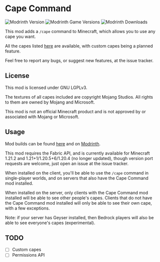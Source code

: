 # Cape Command

![Modrinth Version](https://img.shields.io/modrinth/v/Ck0I4Uep?logo=modrinth&color=008800)
![Modrinth Game Versions](https://img.shields.io/modrinth/game-versions/Ck0I4Uep?logo=modrinth&color=008800)
![Modrinth Downloads](https://img.shields.io/modrinth/dt/Ck0I4Uep?logo=modrinth&color=008800)

This mod adds a `/cape` command to Minecraft, which allows you to use any cape you want.

All the capes listed [here](https://minecraft.wiki/w/Cape) are available, with custom capes being
a planned feature.

Feel free to report any bugs, or suggest new features, at the issue tracker.

## License

This mod is licensed under GNU LGPLv3.

The textures of all capes included are copyright Mojang Studios. All rights to them
are owned by Mojang and Microsoft.

This mod is not an official Minecraft product and is not approved by or associated with Mojang or Microsoft.

## Usage

Mod builds can be found [here](https://github.com/eclipseisoffline/capecommand/packages/2064482) and on [Modrinth](https://modrinth.com/mod/cape-command).

This mod requires the Fabric API, and is currently available for Minecraft 1.21.2 and 1.21+1/1.20.5+6/1.20.4 (no longer updated),
though version port requests are welcome, just open an issue at the issue tracker.

When installed on the client, you'll be able to use the `/cape` command in single-player worlds,
and on servers that also have the Cape Command mod installed.

When installed on the server, only clients with the Cape Command mod installed will be able to see
other people's capes. Clients that do not have the Cape Command mod installed will only be able to
see their own cape, with a few exceptions.

Note: if your server has Geyser installed, then Bedrock players will also be able to see everyone's capes (experimental).

## TODO

- [ ] Custom capes
- [ ] Permissions API
